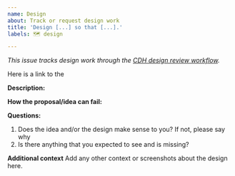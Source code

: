```yaml
---
name: Design
about: Track or request design work
title: 'Design [...] so that [...].'
labels: 🗺️ design

---
```


_This issue tracks design work through the [CDH design review workflow](https://princeton-cdh.github.io/docs/workflows/#workflow-5)._

Here is a link to the  

**Description:**

**How the proposal/idea can fail:** 

**Questions:** 
  1. Does the idea and/or the design make sense to you? If not, please say why
  2. Is there anything that you expected to see and is missing? 
  
  
**Additional context**
Add any other context or screenshots about the design here.
